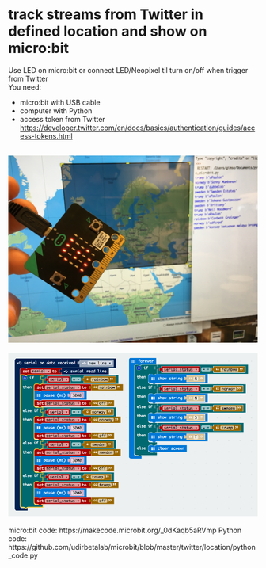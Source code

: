 # track streams from Twitter in defined location and show on micro:bit

Use LED on micro:bit or connect LED/Neopixel til turn on/off when trigger from Twitter<br>
You need:
* micro:bit with USB cable
* computer with Python
* access token from Twitter https://developer.twitter.com/en/docs/basics/authentication/guides/access-tokens.html
<br>
<img src="https://github.com/udirbetalab/microbit/blob/master/twitter/location/twitter_microbit_stream_location.jpg"><br>
<br>
<img src="https://github.com/udirbetalab/microbit/blob/master/twitter/location/microbit_code.png"><br>
<br>
micro:bit code: https://makecode.microbit.org/_0dKaqb5aRVmp
Python code: https://github.com/udirbetalab/microbit/blob/master/twitter/location/python_code.py




